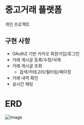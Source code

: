 # 중고거래 플랫폼
개인 프로젝트

## 구현 사항
- OAuth2 기반 카카오 회원가입/로그인
- 거래 게시글 등록/수정/삭제
- 거래 게시글 조회
  - 검색/카테고리/필터링/페이징
- 거래 내역 확인
- 실시간 채팅
# ERD
![image](https://github.com/user-attachments/assets/3adb2bf6-c957-4d94-ac2f-3cfe80fecc2d)
